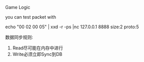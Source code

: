 Game Logic

you can test packet with 

 echo "00 02 00 05" | xxd -r -ps |nc 127.0.0.1 8888
 size:2 proto:5

数据同步规则:

1. Read尽可能在内存中进行
2. Write必须立即Sync到DB
